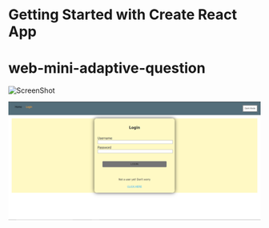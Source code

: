 # Getting Started with Create React App

# web-mini-adaptive-question

![ScreenShot](https://raw.github.com/adityam945/web-mini-adaptive-question/Screenshot-1.png)

![Alt text](/Screenshot-1.png?raw=true "Optional Title")

